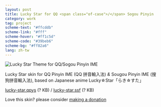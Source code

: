 ```yaml
---
layout: post
title: Lucky Star for QQ <span class="of-case">/</span> Sogou Pinyin
category: work
tag: project
scheme-text: "#ffcddb"
scheme-link: "#fff"
scheme-hover: "#ff1c5d"
scheme-code: "#39beb6"
scheme-bg: "#ff82a6"
lang: zh-tw
---
```


<p><img src="{{ site.file }}/lucky-star-for-sogou_large.png" alt="Lucky Star Theme for QQ/Sogou Pinyin IME"></p>

<p>Lucky Star skin for QQ Pinyin IME (QQ 拼音輸入法) <i>&amp;</i> Sougou Pinyin IME (搜狗拼音輸入法), based on Japanese anime Lucky☆Star「らき☆すた」</p>

<p class="download"><a href="http://shuru.qq.com/skin_detail?skin_id=4293199403">lucky-star.qpys</a> (? KB) / <a href="http://pinyin.sogou.com/skins/sv_307818.html">lucky-star.ssf</a> (? KB)</p>

<p class="store">Love this skin? please consider <a href="{{ '/donate/' | relative_url }}">making a donation</a></p>
